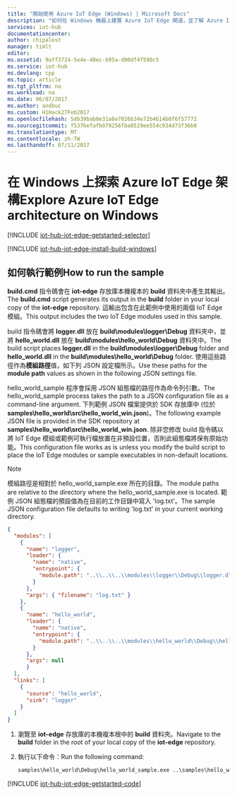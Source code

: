 ```yaml
---
title: "開始使用 Azure IoT Edge (Windows) | Microsoft Docs"
description: "如何在 Windows 機器上建置 Azure IoT Edge 閘道，並了解 Azure IoT Edge 中的重要概念，例如模組和 JSON 組態檔。"
services: iot-hub
documentationcenter: 
author: chipalost
manager: timlt
editor: 
ms.assetid: 9aff3724-5e4e-40ec-b95a-d00df4f590c5
ms.service: iot-hub
ms.devlang: cpp
ms.topic: article
ms.tgt_pltfrm: na
ms.workload: na
ms.date: 06/07/2017
ms.author: andbuc
ms.custom: H1Hack27Feb2017
ms.openlocfilehash: 5db39bab8e31a8e7026b34e72b4614b0f6f57772
ms.sourcegitcommit: f537befafb079256fba0529ee554c034d73f36b0
ms.translationtype: MT
ms.contentlocale: zh-TW
ms.lasthandoff: 07/11/2017
---
```

# <a name="explore-azure-iot-edge-architecture-on-windows"></a><span data-ttu-id="31909-103">在 Windows 上探索 Azure IoT Edge 架構</span><span class="sxs-lookup"><span data-stu-id="31909-103">Explore Azure IoT Edge architecture on Windows</span></span>

[!INCLUDE [iot-hub-iot-edge-getstarted-selector](../../includes/iot-hub-iot-edge-getstarted-selector.md)]

[!INCLUDE [iot-hub-iot-edge-install-build-windows](../../includes/iot-hub-iot-edge-install-build-windows.md)]

## <a name="how-to-run-the-sample"></a><span data-ttu-id="31909-104">如何執行範例</span><span class="sxs-lookup"><span data-stu-id="31909-104">How to run the sample</span></span>

<span data-ttu-id="31909-105">**build.cmd** 指令碼會在 **iot-edge** 存放庫本機複本的 **build** 資料夾中產生其輸出。</span><span class="sxs-lookup"><span data-stu-id="31909-105">The **build.cmd** script generates its output in the **build** folder in your local copy of the **iot-edge** repository.</span></span> <span data-ttu-id="31909-106">這輸出包含在此範例中使用的兩個 IoT Edge 模組。</span><span class="sxs-lookup"><span data-stu-id="31909-106">This output includes the two IoT Edge modules used in this sample.</span></span>

<span data-ttu-id="31909-107">build 指令碼會將 **logger.dll** 放在 **build\\modules\\logger\\Debug** 資料夾中，並將 **hello\_world.dll** 放在 **build\\modules\\hello_world\\Debug** 資料夾中。</span><span class="sxs-lookup"><span data-stu-id="31909-107">The build script places **logger.dll** in the **build\\modules\\logger\\Debug** folder and **hello\_world.dll** in the **build\\modules\\hello_world\\Debug** folder.</span></span> <span data-ttu-id="31909-108">使用這些路徑作為**模組路徑**值，如下列 JSON 設定檔所示。</span><span class="sxs-lookup"><span data-stu-id="31909-108">Use these paths for the **module path** values as shown in the following JSON settings file.</span></span>

<span data-ttu-id="31909-109">hello\_world\_sample 程序會採用 JSON 組態檔的路徑作為命令列引數。</span><span class="sxs-lookup"><span data-stu-id="31909-109">The hello\_world\_sample process takes the path to a JSON configuration file as a command-line argument.</span></span> <span data-ttu-id="31909-110">下列範例 JSON 檔案提供於 SDK 存放庫中 (位於 **samples\\hello\_world\\src\\hello\_world\_win.json**)。</span><span class="sxs-lookup"><span data-stu-id="31909-110">The following example JSON file is provided in the SDK repository at **samples\\hello\_world\\src\\hello\_world\_win.json**.</span></span> <span data-ttu-id="31909-111">除非您修改 build 指令碼以將 IoT Edge 模組或範例可執行檔放置在非預設位置，否則此組態檔將保有原始功能。</span><span class="sxs-lookup"><span data-stu-id="31909-111">This configuration file works as is unless you modify the build script to place the IoT Edge modules or sample executables in non-default locations.</span></span>

> [!NOTE]
> <span data-ttu-id="31909-112">模組路徑是相對於 hello\_world\_sample.exe 所在的目錄。</span><span class="sxs-lookup"><span data-stu-id="31909-112">The module paths are relative to the directory where the hello\_world\_sample.exe is located.</span></span> <span data-ttu-id="31909-113">範例 JSON 組態檔的預設值為在目前的工作目錄中寫入 'log.txt'。</span><span class="sxs-lookup"><span data-stu-id="31909-113">The sample JSON configuration file defaults to writing 'log.txt' in your current working directory.</span></span>

```json
{
  "modules": [
    {
      "name": "logger",
      "loader": {
        "name": "native",
        "entrypoint": {
          "module.path": "..\\..\\..\\modules\\logger\\Debug\\logger.dll"
        }
      },
      "args": { "filename": "log.txt" }
    },
    {
      "name": "hello_world",
      "loader": {
        "name": "native",
        "entrypoint": {
          "module.path": "..\\..\\..\\modules\\hello_world\\Debug\\hello_world.dll"
        }
      },
      "args": null
      }
  ],
  "links": [
    {
      "source": "hello_world",
      "sink": "logger"
    }
  ]
}
```

1. <span data-ttu-id="31909-114">瀏覽至 **iot-edge** 存放庫的本機複本根中的 **build** 資料夾。</span><span class="sxs-lookup"><span data-stu-id="31909-114">Navigate to the **build** folder in the root of your local copy of the **iot-edge** repository.</span></span>

1. <span data-ttu-id="31909-115">執行以下命令：</span><span class="sxs-lookup"><span data-stu-id="31909-115">Run the following command:</span></span>

    ```cmd
    samples\hello_world\Debug\hello_world_sample.exe ..\samples\hello_world\src\hello_world_win.json
    ```

[!INCLUDE [iot-hub-iot-edge-getstarted-code](../../includes/iot-hub-iot-edge-getstarted-code.md)]
